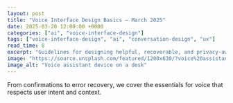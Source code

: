 ```yaml
---
layout: post
title: "Voice Interface Design Basics — March 2025"
date: 2025-03-20 12:00:00 +0000
categories: ["ai", "voice-interface-design"]
tags: ["voice-interface-design", "ai", "conversation-design", "ux"]
read_time: 8
excerpt: "Guidelines for designing helpful, recoverable, and privacy‑aware voice interactions in 2025."
image: "https://source.unsplash.com/featured/1200x630/?voice%20assistant"
image_alt: "Voice assistant device on a desk"
---
```


From confirmations to error recovery, we cover the essentials for voice that respects user intent and context.

